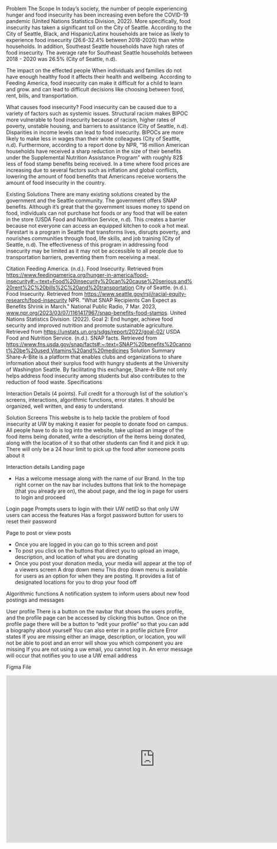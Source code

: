 Problem
The Scope
In today’s society, the number of people experiencing hunger and food insecurity has been increasing even before the COVID-19 pandemic (United Nations Statistics Division, 2022). More specifically, food insecurity has taken a significant toll on the City of Seattle. According to the City of Seattle, Black, and Hispanic/Latinx households are twice as likely to experience food insecurity (26.6-32.4% between 2018-2020) than white households. In addition, Southeast Seattle households have high rates of food insecurity. The average rate for Southeast Seattle households between 2018 - 2020 was 26.5% (City of Seattle, n.d). 

The impact on the effected people 
When individuals and families do not have enough healthy food it affects their health and wellbeing. According to Feeding America, food insecurity can make it difficult for a child to learn and grow. and can lead to difficult decisions like choosing between food, rent, bills, and transportation. 

What causes food insecurity?
Food insecurity can be caused due to a variety of factors such as systemic issues. Structural racism makes BIPOC more vulnerable to food insecurity because of racism, higher rates of poverty, unstable housing, and barriers to assistance (City of Seattle, n.d). Disparities in income levels can lead to food insecurity. BIPOCs are more likely to make less in wages than their white colleagues (City of Seattle, n.d).
 Furthermore, according to a report done by NPR, “16 million American households have received a sharp reduction in the size of their benefits under the Supplemental Nutrition Assistance Program” with roughly 82$ less of food stamp benefits being received. In a time where food prices are increasing due to several factors such as inflation and global conflicts, lowering the amount of food benefits that Americans receive worsens the amount of food insecurity in the country.

Existing Solutions 
There are many existing solutions created by the government and the Seattle community. The government offers SNAP benefits. Although it’s great that the government issues money to spend on food, individuals can not purchase hot foods or any food that will be eaten in the store (USDA Food and Nutrition Service, n.d). This creates a barrier because not everyone can access an equipped kitchen to cook a hot meal. Farestart is a program in Seattle that transforms lives, disrupts poverty, and nourishes communities through food, life skills, and job training (City of Seattle, n.d). The effectiveness of this program in addressing food insecurity may be limited as it may not be accessible to all people due to transportation barriers, preventing them from receiving a meal.

Citation 
Feeding America. (n.d.). Food Insecurity. Retrieved from https://www.feedingamerica.org/hunger-in-america/food-insecurity#:~:text=Food%20insecurity%20can%20cause%20serious,and%20rent%2C%20bills%2C%20and%20transportation
City of Seattle. (n.d.). Food Insecurity. Retrieved from https://www.seattle.gov/rsji/racial-equity-research/food-insecurity
NPR. "What SNAP Recipients Can Expect as Benefits Shrink in March." National Public Radio, 7 Mar. 2023, www.npr.org/2023/03/07/1161417967/snap-benefits-food-stamps.
United Nations Statistics Division. (2022). Goal 2: End hunger, achieve food security and improved nutrition and promote sustainable agriculture. Retrieved from https://unstats.un.org/sdgs/report/2022/goal-02/
USDA Food and Nutrition Service. (n.d.). SNAP facts. Retrieved from https://www.fns.usda.gov/snap/facts#:~:text=SNAP%20benefits%20cannot%20be%20used,Vitamins%20and%20medicines
Solution Summary
Share-A-Bite is a platform that enables clubs and organizations to share information about their surplus food with hungry students at the University of Washington Seattle. By facilitating this exchange, Share-A-Bite not only helps address food insecurity among students but also contributes to the reduction of food waste.
Specifications


Interaction Details (4 points). Full credit for a thorough list of the solution's screens, interactions, algorithmic functions, error states. It should be organized, well written, and easy to understand.

Solution Screens
 This website is to help tackle the problem of food insecurity at UW by making it easier for people to donate food on campus. All people have to do is log into the website, take upload an image of the food items being donated, write a description of the items being donated, along with the location of it so that other students can find it and pick it up. There will only be a 24 hour limit to pick up the food after someone posts about it

Interaction details
Landing page
-  Has a welcome message along with the name of our Brand. In the top right corner on the nav bar includes buttons that link to the homepage (that you already are on), the about page, and the log in page for users to login and proceed

Login page
Prompts users to login with their UW netID so that only UW users can access the features
Has a forgot password button for users to reset their password

Page to post or view posts
-  Once you are logged in you can go to this screen and post
- To post you click on the buttons that direct you to upload an image, description, and location of what you are donating
- Once you post your donation media, your media will appear at the top of a viewers screen
A drop down menu
This drop down menu is available for users as an option for when they are posting. It provides a list of designated locations for you to drop your food off  

Algorithmic functions
A notification system to inform users about new food postings and messages

User profile
There is a button on the navbar that shows the users profile, and the profile page can be accessed by clicking this button. Once on the profile page there will be a button to “edit your profile” so that you can add a biography about yourself
You can also enter in a profile picture
Error states
If you are missing either an image, description, or location, you will not be able to post and an error will show you which component you are missing
If you are not using a uw email, you cannot log in. An error message will occur that notifies you to use a UW email address


Figma File
<iframe style="border: 1px solid rgba(0, 0, 0, 0.1);" width="800" height="450" src="https://www.figma.com/embed?embed_host=share&url=https%3A%2F%2Fwww.figma.com%2Ffile%2FiTHHIEzmRABeaqd0RHnPOF%2FINFO-442%3Ftype%3Ddesign%26node-id%3D0%253A1%26mode%3Ddesign%26t%3Dbco3hD2xoxM77pNc-1" allowfullscreen></iframe>

